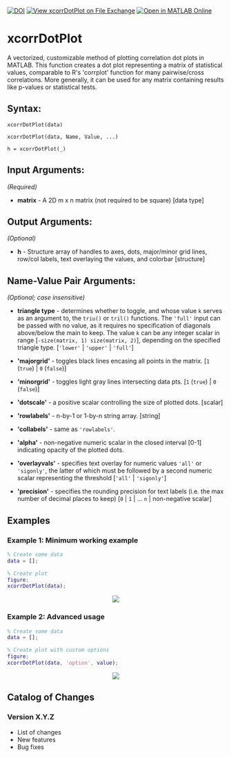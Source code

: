 [![DOI](https://zenodo.org/badge/739522638.svg)](https://zenodo.org/doi/10.5281/zenodo.10463403) 
[![View xcorrDotPlot on File Exchange](https://www.mathworks.com/matlabcentral/images/matlab-file-exchange.svg)](https://www.mathworks.com/matlabcentral/fileexchange/157201-xcorrdotplot)
[![Open in MATLAB Online](https://www.mathworks.com/images/responsive/global/open-in-matlab-online.svg)](https://matlab.mathworks.com/open/github/v1?repo=cgallimore25/xcorrDotPlot&file=README.md)

# xcorrDotPlot
A vectorized, customizable method of plotting correlation dot plots in MATLAB. 
This function creates a dot plot representing a matrix of statistical values, comparable to R's 'corrplot' function for many pairwise/cross correlations. 
More generally, it can be used for any matrix containing results like p-values or statistical tests.

## Syntax:
`xcorrDotPlot(data)`

`xcorrDotPlot(data, Name, Value, ...)`

`h = xcorrDotPlot(_)`

## Input Arguments:
*(Required)*

- **matrix** - A 2D m x n matrix (not required to be square)
               [data type]

## Output Arguments:
*(Optional)*
- **h**    -   Structure array of handles to axes, dots, major/minor grid lines, row/col labels, text overlaying the values, and colorbar
               [structure]

## Name-Value Pair Arguments:
*(Optional; case insensitive)*

- **triangle type** - determines whether to toggle, and whose value `k` serves as an argument to, the `triu()` or `tril()` functions.
                      The `'full'` input can be passed with no value, as it requires no specification of diagonals above/below the main to keep. 
                      The value `k` can be any integer scalar in range [`-size(matrix, 1) size(matrix, 2)`], depending on the specified triangle type.
                      [`'lower'` | `'upper'` | `'full'`]

- **'majorgrid'** -   toggles black lines encasing all points in the matrix. 
                      [`1` (`true`) | `0` (`false`)]

- **'minorgrid'** -   toggles light gray lines intersecting data pts.
                      [`1` (`true`) | `0` (`false`)]

- **'dotscale'** -    a positive scalar controlling the size of plotted dots.
                      [scalar]

- **'rowlabels'** -   n-by-1 or 1-by-n string array.
                      [string]

- **'collabels'** -   same as `'rowlabels'`.

- **'alpha'** -       non-negative numeric scalar in the closed interval [0-1] indicating opacity of the plotted dots.

- **'overlayvals'** - specifies text overlay for numeric values `'all'` or `'sigonly'`, the latter of which must be followed by a second numeric scalar representing the threshold
                      [`'all'` | `'sigonly'`]

- **'precision'** -   specifies the rounding precision for text labels (i.e. the max number of decimal places to keep)
                      [`0` | `1` | ... `n` | non-negative scalar]

## Examples

### Example 1: Minimum working example

```matlab
% Create some data
data = []; 

% Create plot
figure;
xcorrDotPlot(data);
```
<p align="center">
  <img src="examples/example_001.png">
</p>

### Example 2: Advanced usage

```matlab
% Create some data
data = []; 

% Create plot with custom options
figure;
xcorrDotPlot(data, 'option', value);
```
<p align="center">
  <img src="examples/example_002.png">
</p>

## Catalog of Changes

### Version X.Y.Z
- List of changes
- New features
- Bug fixes
